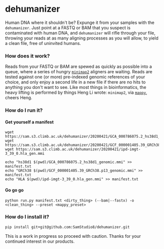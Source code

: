 # dehumanizer
Human DNA where it shouldn't be? Expunge it from your samples with the `dehumanizer`. Just point at a FASTQ or BAM that you suspect is contaminated with human DNA, and `dehumanizer` will rifle through your file, throwing your reads at as many aligning processes as you will allow, to yield a clean file, free of uninvited humans.

### How does it work?
Reads from your FASTQ or BAM are spewed as quickly as possible into a queue, where a series of hungry [`minimap2`](https://github.com/lh3/minimap2) aligners are waiting. Reads are tested against one (or more) pre-indexed genomic references of your choice, and only enjoy a second life in a new file if there are no hits to anything you don't want to see. Like most things in bioinformatics, the heavy lifting is performed by things Heng Li wrote: `minimap2`, via [`mappy`](https://pypi.org/project/mappy/), cheers Heng.

### How do I run it?

#### Get yourself a manifest
```
wget https://sam.s3.climb.ac.uk/dehumanizer/20200421/GCA_000786075.2_hs38d1_genomic.mmi
wget https://sam.s3.climb.ac.uk/dehumanizer/20200421/GCF_000001405.39_GRCh38.p13_genomic.mmi
wget https://sam.s3.climb.ac.uk/dehumanizer/20200421/ipd-imgt-3_39_0.hla_gen.mmi

echo "hs38d1 $(pwd)/GCA_000786075.2_hs38d1_genomic.mmi" >> manifest.txt
echo "GRCh38 $(pwd)/GCF_000001405.39_GRCh38.p13_genomic.mmi" >> manifest.txt
echo "HLA $(pwd)/ipd-imgt-3_39_0.hla_gen.mmi" >> manifest.txt
```

#### Go go go
```
python run.py manifest.txt <dirty_thing> (--bam|--fastx) -o <clean_thing> --preset <mappy_preset>
```

### How do I install it?

```
pip install git+git@github.com:SamStudio8/dehumanizer.git
```

This is a work in progress so proceed with caution. Thanks for your continued interest in our products.
